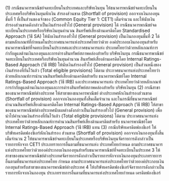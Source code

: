 (1) กรณีธนาคารพาณิชย์จดทะเบียนในประเทศและบริษัทเงินทุน
ให้ธนาคารพาณิชย์จดทะเบียนในประเทศหรือบริษัทเงินทุนหักเงิน
สำรองส่วนขาด (Shortfall of provision) ออกจากเงินกองทุนชั้นที่ 1 ที่เป็นส่วนของเจ้าของ
(Common Equity Tier 1: CET1) เต็มจำนวน และให้นับเงินสำรองส่วนขาดดังกล่าวเป็นเงินสำรองทั่วไป
(General provision) ได้
กรณีธนาคารพาณิชย์จดทะเบียนในประเทศหรือบริษัทเงินทุนคํานวณ
สินทรัพย์เสี่ยงด้านเครดิตโดย Standardised Approach (วิธี SA) ให้นับเงินสำรองทั่วไป (General
provision) เป็นเงินกองทุนชั้นที่ 2 ได้ตามหลักเกณฑ์ที่กำหนดในประกาศธนาคารแห่งประเทศไทยว่าด้วย
องค์ประกอบเงินกองทุนสำหรับธนาคารพาณิชย์ที่จดทะเบียนในประเทศและประกาศธนาคารแห่ง
ประเทศไทยว่าด้วยหลักเกณฑ์การกำกับดูแลด้านเงินกองทุนและการดำรงสินทรัพย์สภาพคล่องสำหรับ
บริษัทเงินทุน
กรณีธนาคารพาณิชย์จดทะเบียนในประเทศหรือบริษัทเงินทุนคำนวณ
สินทรัพย์เสี่ยงด้านเครดิตโดย Internal Ratings-Based Approach (วิธี IRB) ให้นับเงินสำรองทั่วไป
(General provision) เป็นส่วนหนึ่งของเงินสำรองที่กันไว้แล้ว (Total eligible provisions) ได้ตาม
ประกาศธนาคารแห่งประเทศไทยว่าด้วยหลักเกณฑ์การนํานวณสินทรัพย์เสี่ยงด้านเครดิตสําหรับ
ธนาคารพาณิชย์โดย Internal Ratings-Based Approach (วิธี IRB) และประกาศธนาคารแห่ง
ประเทศไทยว่าด้วยหลักเกณฑ์การกำกับดูแลด้านเงินกองทุนและการดำรงสินทรัพย์สภาพคล่องสำหรับ
บริษัทเงินทุน
(2) กรณีสาขาของธนาคารพาณิชย์ต่างประเทศ ให้สาขาของธนาคารพาณิชย์
ต่างประเทศหักเงินสำรองส่วนขาด (Shortfall of provision) ออกจากเงินกองทุนทั้งสิ้นเต็มจำนวน
และในกรณีที่ธนาคารพาณิชย์คำนวณสินทรัพย์เสี่ยงด้านเครดิตโดย Internal Ratings-Based
Approach (วิธี IRB) ให้สาขาของธนาคารพาณิชย์ต่างประเทศนับผลต่างดังกล่าวเป็นเงินสํารองทั่วไป
(General provision) เพื่อนำไปคำนวณเงินสำรองที่กันไว้แล้ว (Total eligible provisions) ได้ตาม
ประกาศธนาคารแห่งประเทศไทยว่าด้วยหลักเกณฑ์การคำนวณสินทรัพย์เสี่ยงด้านเครดิตสําหรับ
ธนาคารพาณิชย์โดย Internal Ratings-Based Approach (วิธี IRB) แทน
(3) กรณีบริษัทเครดิตฟองซิเอร์ ให้บริษัทเครดิตฟองซิเอร์หักเงินสำรอง
ส่วนขาด (Shortfall of provision) ออกจากเงินกองทุนทั้งสิ้นเต็มจำนวน
2 ให้ธนาคารพาณิชย์จดทะเบียนในประเทศหรือบริษัทเงินทุนจัดรายการดังกล่าวเป็นรายการหักจาก CET1 ประเภทรายการอื่นตามที่ธนาคารแห่ง
ประเทศไทยกำหนด ตามประกาศธนาคารแห่งประเทศไทยว่าด้วยองค์ประกอบเงินกองทุนสำหรับธนาคารพาณิชย์ที่จดทะเบียนในประเทศ
3 ให้สาขาของธนาคารพาณิชย์ต่างประเทศจัดรายการดังกล่าวเป็นรายการหักจากเงินกองทุนประเภทรายการอื่นตามที่ธนาคารแห่งประเทศไทย
กำหนด ตามประกาศธนาคารแห่งประเทศไทยว่าด้วยองค์ประกอบเงินกองทุนสำหรับสาขาของธนาคารพาณิชย์ต่างประเทศ
4 ให้บริษัทเครดิตฟองซิเอร์จัดรายการดังกล่าวเป็นรายการหักจากเงินกองทุน ประเภทรายการอื่นตามที่ธนาคารแห่งประเทศไทยกำหนด
เครดิตฟองซิเอร์
